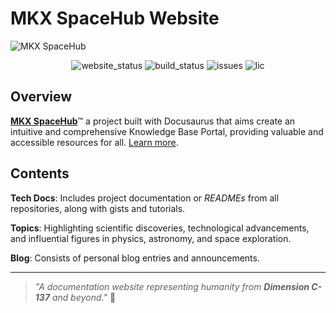 # MKX SpaceHub Website

![MKX SpaceHub](https://imgur.com/vibmxY7.png "MKX SpaceHub")

<div align="center">

![website_status](https://img.shields.io/website?url=https%3A%2F%2Fmkeithx.github.io%2F&style=for-the-badge&label=Website)
![build_status](https://img.shields.io/github/actions/workflow/status/mkeithx/mkeithx.github.io/deploy.yml?style=for-the-badge)
![issues](https://img.shields.io/github/issues/mkeithx/mkeithx.github.io?style=for-the-badge)
![lic](https://img.shields.io/github/license/mkeithx/mkeithx.github.io?style=for-the-badge&color=orange)

</div>

## Overview

[**MKX SpaceHub**](https://mkeithx.github.io/)™ a project built with Docusaurus that aims create an intuitive and comprehensive Knowledge Base Portal, providing valuable and accessible resources for all. [Learn more](https://mkeithx.github.io/docs).

## Contents

**Tech Docs**: Includes project documentation or _READMEs_ from all repositories, along with gists and tutorials.

**Topics**: Highlighting scientific discoveries, technological advancements, and influential figures in physics, astronomy, and space exploration.

**Blog**: Consists of personal blog entries and announcements.

---

> _"A documentation website representing humanity from **Dimension C-137** and beyond."_
> 🚀


<!-- <details>
  <summary>Effective documentation</summary>
  <div>
    <div>

    <i>
    
    Effective documentation is crucial in software development for promoting clarity, collaboration, and knowledge dissemination. It ensures the enduring viability of projects by reducing confusion, facilitating development, and mitigating error risks, making it an indispensable aspect of the software development lifecycle.
</i>
    </div>
  </div>
</details> -->

